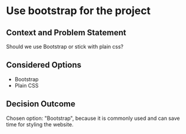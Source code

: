 # Use bootstrap for the project

## Context and Problem Statement

Should we use Bootstrap or stick with plain css?

## Considered Options

* Bootstrap
* Plain CSS

## Decision Outcome
Chosen option: "Bootstrap", because it is commonly used and can save time for styling the website.